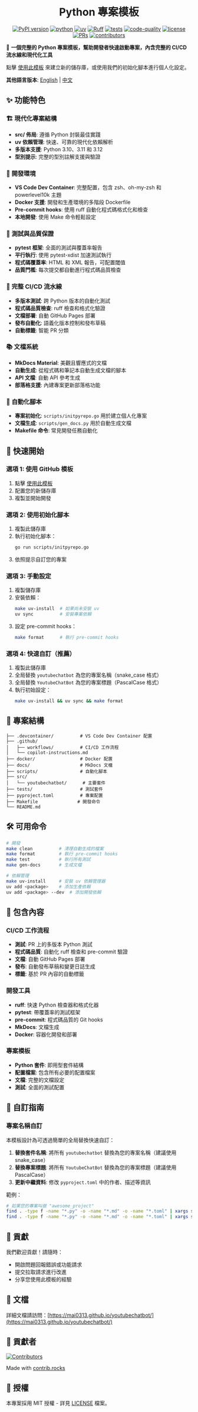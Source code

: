 <center>

# Python 專案模板

[![PyPI version](https://img.shields.io/pypi/v/swebenchv2.svg)](https://pypi.org/project/swebenchv2/)
[![python](https://img.shields.io/badge/-Python_3.10_%7C_3.11_%7C_3.12-blue?logo=python&logoColor=white)](https://github.com/pre-commit/pre-commit)
[![uv](https://img.shields.io/badge/-uv_dependency_management-2C5F2D?logo=python&logoColor=white)](https://docs.astral.sh/uv/)
[![Ruff](https://img.shields.io/endpoint?url=https://raw.githubusercontent.com/astral-sh/ruff/main/assets/badge/v2.json)](https://github.com/astral-sh/ruff)
[![tests](https://github.com/Mai0313/youtubechatbot/actions/workflows/test.yml/badge.svg)](https://github.com/Mai0313/youtubechatbot/actions/workflows/test.yml)
[![code-quality](https://github.com/Mai0313/youtubechatbot/actions/workflows/code-quality-check.yml/badge.svg)](https://github.com/Mai0313/youtubechatbot/actions/workflows/code-quality-check.yml)
[![license](https://img.shields.io/badge/License-MIT-green.svg?labelColor=gray)](https://github.com/Mai0313/youtubechatbot/tree/master?tab=License-1-ov-file)
[![PRs](https://img.shields.io/badge/PRs-welcome-brightgreen.svg)](https://github.com/Mai0313/youtubechatbot/pulls)
[![contributors](https://img.shields.io/github/contributors/Mai0313/youtubechatbot.svg)](https://github.com/Mai0313/youtubechatbot/graphs/contributors)

</center>

🚀 **一個完整的 Python 專案模板，幫助開發者快速啟動專案，內含完整的 CI/CD 流水線和現代化工具**

點擊 [<kbd>使用此模板</kbd>](https://github.com/Mai0313/youtubechatbot/generate) 來建立新的儲存庫，或使用我們的初始化腳本進行個人化設定。

**其他語言版本**: [English](README.md) | [中文](README_cn.md)

## ✨ 功能特色

### 🏗️ **現代化專案結構**

- **src/ 佈局**: 遵循 Python 封裝最佳實踐
- **uv 依賴管理**: 快速、可靠的現代化依賴解析
- **多版本支援**: Python 3.10、3.11 和 3.12
- **型別提示**: 完整的型別註解支援與驗證

### 🔧 **開發環境**

- **VS Code Dev Container**: 完整配置，包含 zsh、oh-my-zsh 和 powerlevel10k 主題
- **Docker 支援**: 開發和生產環境的多階段 Dockerfile
- **Pre-commit hooks**: 使用 ruff 自動化程式碼格式化和檢查
- **本地開發**: 使用 Make 命令輕鬆設定

### 🧪 **測試與品質保證**

- **pytest 框架**: 全面的測試與覆蓋率報告
- **平行執行**: 使用 pytest-xdist 加速測試執行
- **程式碼覆蓋率**: HTML 和 XML 報告，可配置閾值
- **品質門檻**: 每次提交都自動進行程式碼品質檢查

### 🚀 **完整 CI/CD 流水線**

- **多版本測試**: 跨 Python 版本的自動化測試
- **程式碼品質檢查**: ruff 檢查和格式化驗證
- **文檔部署**: 自動 GitHub Pages 部署
- **發布自動化**: 語義化版本控制和發布草稿
- **自動標籤**: 智能 PR 分類

### 📚 **文檔系統**

- **MkDocs Material**: 美觀且響應式的文檔
- **自動生成**: 從程式碼和筆記本自動生成文檔的腳本
- **API 文檔**: 自動 API 參考生成
- **部落格支援**: 內建專案更新部落格功能

### 🤖 **自動化腳本**

- **專案初始化**: `scripts/initpyrepo.go` 用於建立個人化專案
- **文檔生成**: `scripts/gen_docs.py` 用於自動生成文檔
- **Makefile 命令**: 常見開發任務自動化

## 🚀 快速開始

### 選項 1: 使用 GitHub 模板

1. 點擊 [<kbd>使用此模板</kbd>](https://github.com/Mai0313/youtubechatbot/generate)
2. 配置您的新儲存庫
3. 複製並開始開發

### 選項 2: 使用初始化腳本

1. 複製此儲存庫
2. 執行初始化腳本：
    ```bash
    go run scripts/initpyrepo.go
    ```
3. 依照提示自訂您的專案

### 選項 3: 手動設定

1. 複製儲存庫
2. 安裝依賴：
    ```bash
    make uv-install  # 如果尚未安裝 uv
    uv sync          # 安裝專案依賴
    ```
3. 設定 pre-commit hooks：
    ```bash
    make format      # 執行 pre-commit hooks
    ```

### 選項 4: 快速自訂（推薦）

1. 複製此儲存庫
2. 全局替換 `youtubechatbot` 為您的專案名稱（snake_case 格式）
3. 全局替換 `YoutubeChatBot` 為您的專案標題（PascalCase 格式）
4. 執行初始設定：
    ```bash
    make uv-install && uv sync && make format
    ```

## 📁 專案結構

```
├── .devcontainer/          # VS Code Dev Container 配置
├── .github/
│   ├── workflows/          # CI/CD 工作流程
│   └── copilot-instructions.md
├── docker/                 # Docker 配置
├── docs/                   # MkDocs 文檔
├── scripts/                # 自動化腳本
├── src/
│   └── youtubechatbot/      # 主要套件
├── tests/                  # 測試套件
├── pyproject.toml          # 專案配置
├── Makefile               # 開發命令
└── README.md
```

## 🛠️ 可用命令

```bash
# 開發
make clean          # 清理自動生成的檔案
make format         # 執行 pre-commit hooks
make test           # 執行所有測試
make gen-docs       # 生成文檔

# 依賴管理
make uv-install     # 安裝 uv 依賴管理器
uv add <package>    # 添加生產依賴
uv add <package> --dev  # 添加開發依賴
```

## 🎯 包含內容

### CI/CD 工作流程

- **測試**: PR 上的多版本 Python 測試
- **程式碼品質**: 自動化 ruff 檢查和 pre-commit 驗證
- **文檔**: 自動 GitHub Pages 部署
- **發布**: 自動發布草稿和變更日誌生成
- **標籤**: 基於 PR 內容的自動標籤

### 開發工具

- **ruff**: 快速 Python 檢查器和格式化器
- **pytest**: 帶覆蓋率的測試框架
- **pre-commit**: 程式碼品質的 Git hooks
- **MkDocs**: 文檔生成
- **Docker**: 容器化開發和部署

### 專案模板

- **Python 套件**: 即用型套件結構
- **配置檔案**: 包含所有必要的配置檔案
- **文檔**: 完整的文檔設定
- **測試**: 全面的測試配置

## 🎨 自訂指南

### 專案名稱自訂

本模板設計為可透過簡單的全局替換快速自訂：

1. **替換套件名稱**: 將所有 `youtubechatbot` 替換為您的專案名稱（建議使用 snake_case）
2. **替換專案標題**: 將所有 `YoutubeChatBot` 替換為您的專案標題（建議使用 PascalCase）
3. **更新中繼資料**: 修改 `pyproject.toml` 中的作者、描述等資訊

範例：

```bash
# 如果您的專案叫做 "awesome_project"
find . -type f -name "*.py" -o -name "*.md" -o -name "*.toml" | xargs sed -i 's/youtubechatbot/awesome_project/g'
find . -type f -name "*.py" -o -name "*.md" -o -name "*.toml" | xargs sed -i 's/YoutubeChatBot/AwesomeProject/g'
```

## 🤝 貢獻

我們歡迎貢獻！請隨時：

- 開啟問題回報錯誤或功能請求
- 提交拉取請求進行改進
- 分享您使用此模板的經驗

## 📖 文檔

詳細文檔請訪問：[https://mai0313.github.io/youtubechatbot/](https://mai0313.github.io/youtubechatbot/)

## 👥 貢獻者

[![Contributors](https://contrib.rocks/image?repo=Mai0313/youtubechatbot)](https://github.com/Mai0313/youtubechatbot/graphs/contributors)

Made with [contrib.rocks](https://contrib.rocks)

## 📄 授權

本專案採用 MIT 授權 - 詳見 [LICENSE](LICENSE) 檔案。
